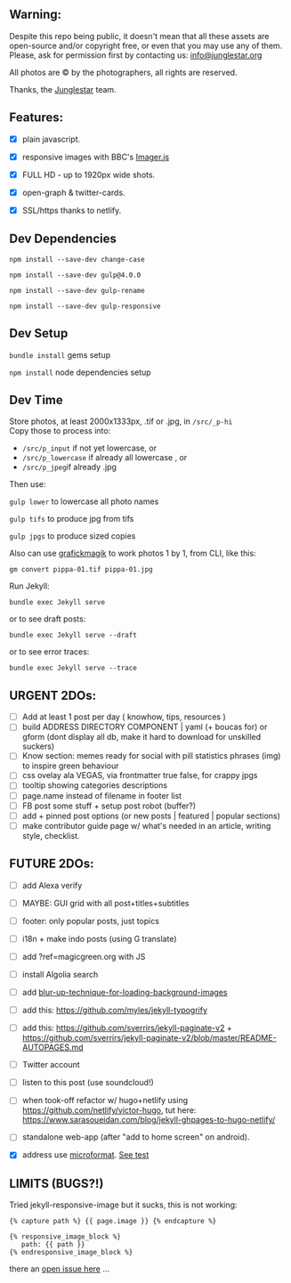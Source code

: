 ## Warning:

Despite this repo being public, it doesn't mean that all these assets are open-source and/or copyright free, or even that you may use any of them. Please, ask for permission first by contacting us: info@junglestar.org  

All photos are © by the photographers, all rights are reserved.  

Thanks, the [Junglestar](https://junglestar.org) team.

## Features:

- [X] plain javascript.
- [X] responsive images with BBC's  [Imager.js](https://github.com/BBC-News/Imager.js/)
- [X] FULL HD - up to 1920px wide shots.
- [X] open-graph & twitter-cards.
- [X] SSL/https thanks to netlify.



## Dev Dependencies

```npm install --save-dev change-case```

```npm install --save-dev gulp@4.0.0```

```npm install --save-dev gulp-rename```

```npm install --save-dev gulp-responsive```



## Dev Setup

```bundle install``` gems setup

```npm install``` node dependencies setup


## Dev Time

Store photos, at least 2000x1333px, .tif or .jpg, in ```/src/_p-hi```  
Copy those to process into:   

- ```/src/p_input``` if not yet lowercase, or  
- ```/src/p_lowercase``` if already all lowercase , or  
- ```/src/p_jpeg```if already .jpg

Then use:

```gulp lower``` to lowercase all photo names

```gulp tifs``` to produce jpg from tifs

```gulp jpgs``` to produce sized copies


Also can use [grafickmagik](http://aheckmann.github.io/gm/docs.html) to work photos 1 by 1, from CLI, like this:

```gm convert pippa-01.tif pippa-01.jpg```

Run Jekyll:

```bundle exec Jekyll serve ```

or to see draft posts:  

```bundle exec Jekyll serve --draft```

or to see error traces:  

```bundle exec Jekyll serve --trace```


## URGENT 2DOs:

- [ ] Add at least 1 post per day ( knowhow, tips, resources )
- [ ] build ADDRESS DIRECTORY COMPONENT | yaml (+ boucas for) or gform  (dont display all db, make it hard to download for unskilled suckers)
- [ ] Know section: memes ready for social with pill statistics phrases (img) to inspire green behaviour
- [ ] css ovelay ala VEGAS, via frontmatter true false, for crappy jpgs
- [ ] tooltip showing categories descriptions
- [ ] page.name  instead of filename in footer list
- [ ] FB post some stuff + setup post robot (buffer?)
- [ ] add + pinned post options (or new posts | featured | popular sections)
- [ ] make contributor guide page w/ what's needed in an article, writing style, checklist.

## FUTURE 2DOs:

- [ ] add Alexa verify
- [ ] MAYBE: GUI grid with all post+titles+subtitles
- [ ] footer: only popular posts, just topics
- [ ] i18n + make indo posts (using G translate)
- [ ] add ?ref=magicgreen.org with JS
- [ ] install Algolia search
- [ ] add [blur-up-technique-for-loading-background-images](https://css-tricks.com/the-blur-up-technique-for-loading-background-images/)
- [ ] add this: https://github.com/myles/jekyll-typogrify
- [ ] add this: https://github.com/sverrirs/jekyll-paginate-v2 + https://github.com/sverrirs/jekyll-paginate-v2/blob/master/README-AUTOPAGES.md
- [ ] Twitter account
- [ ] listen to this post (use soundcloud!)
- [ ] when took-off refactor w/ hugo+netlify using https://github.com/netlify/victor-hugo, tut here: https://www.sarasoueidan.com/blog/jekyll-ghpages-to-hugo-netlify/
- [ ] standalone web-app (after "add to home screen" on android).
- [X] address use [microformat](https://schema.org/Organization). [See test](https://search.google.com/structured-data/testing-tool#url=http%3A%2F%2Fbinocle.it%2F)



## LIMITS (BUGS?!)

Tried jekyll-responsive-image but it sucks, this is not working:

```
{% capture path %} {{ page.image }} {% endcapture %}

{% responsive_image_block %}
   path: {{ path }}
{% endresponsive_image_block %}
```

there an [open issue here](https://github.com/wildlyinaccurate/jekyll-responsive-image/issues/70) ...
